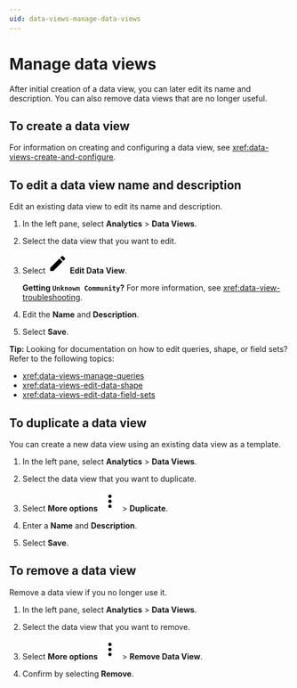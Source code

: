 ```yaml
---
uid: data-views-manage-data-views
---
```


# Manage data views

After initial creation of a data view, you can later edit its name and description. You can also remove data views that are no longer useful.

## To create a data view

For information on creating and configuring a data view, see <xref:data-views-create-and-configure>.

## To edit a data view name and description

Edit an existing data view to edit its name and description.

1. In the left pane, select **Analytics** > **Data Views**.

1. Select the data view that you want to edit.

1. Select ![Edit Data View](../../_icons/default/pencil.svg) **Edit Data View**.

	**Getting `Unknown Community`?** For more information, see <xref:data-view-troubleshooting>.

1. Edit the **Name** and **Description**.

1. Select **Save**. 

**Tip:** Looking for documentation on how to edit queries, shape, or field sets? Refer to the following topics:

- <xref:data-views-manage-queries>
- <xref:data-views-edit-data-shape>
- <xref:data-views-edit-data-field-sets>

## To duplicate a data view

You can create a new data view using an existing data view as a template.

1. In the left pane, select **Analytics** > **Data Views**.

1. Select the data view that you want to duplicate.

1. Select **More options** ![more options](../../_icons/default/dots-vertical.svg) > **Duplicate**.

1. Enter a **Name** and **Description**.

1. Select **Save**. 

## To remove a data view

Remove a data view if you no longer use it.

1. In the left pane, select **Analytics** > **Data Views**.

1. Select the data view that you want to remove.

1. Select **More options** ![more options](../../_icons/default/dots-vertical.svg) > **Remove Data View**.

1. Confirm by selecting **Remove**.